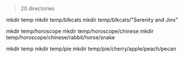 >20 directories

mkdir temp
mkdir temp/blkcats
mkdir temp/blkcats/"Serenity and Jinx"

mkdir temp/horoscope
mkdir temp/horoscope/chinese
mkdir temp/horoscope/chinese/rabbit/horse/snake

mkdir temp
mkdir temp/pie
mkdir temp/pie/cherry/apple/peach/pecan

